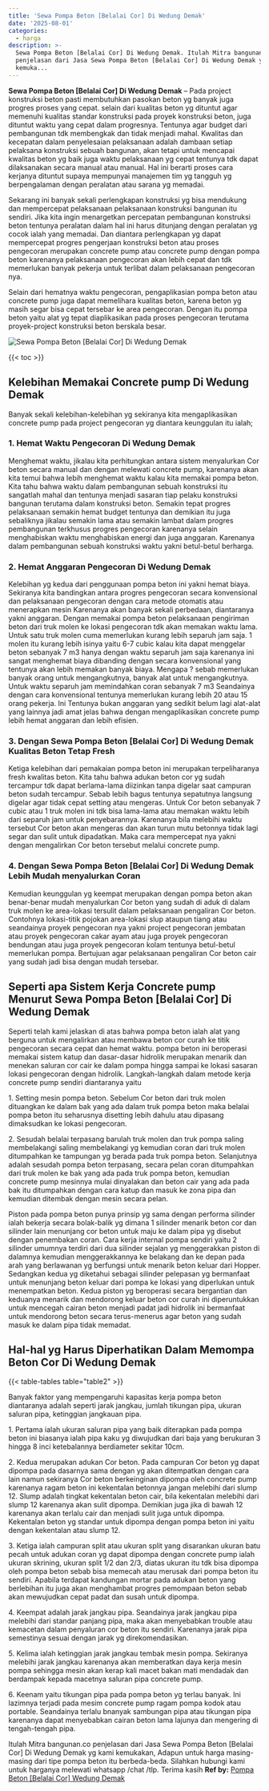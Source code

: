 ```yaml
---
title: 'Sewa Pompa Beton [Belalai Cor] Di Wedung Demak'
date: '2025-08-01'
categories:
  - harga
description: >-
  Sewa Pompa Beton [Belalai Cor] Di Wedung Demak. Itulah Mitra bangunan.co
  penjelasan dari Jasa Sewa Pompa Beton [Belalai Cor] Di Wedung Demak yg kami
  kemuka...
---
```


**Sewa Pompa Beton \[Belalai Cor\] Di Wedung Demak** – Pada project konstruksi beton pasti membutuhkan pasokan beton yg banyak juga progres proses yang cepat. selain dari kualitas beton yg dituntut agar memenuhi kualitas standar konstruksi pada proyek konstruksi beton, juga dituntut waktu yang cepat dalam progresnya. Tentunya agar budget dari pembangunan tdk membengkak dan tidak menjadi mahal. Kwalitas dan kecepatan dalam penyelesaian pelaksanaan adalah dambaan setiap pelaksana konstruksi sebuah bangunan, akan tetapi untuk mencapai kwalitas beton yg baik juga waktu pelaksanaan yg cepat tentunya tdk dapat dilaksanakan secara manual atau manual. Hal ini berarti proses cara kerjanya dituntut supaya mempunyai manajemen tim yg tangguh yg berpengalaman dengan peralatan atau sarana yg memadai.

Sekarang ini banyak sekali perlengkapan konstruksi yg bisa mendukung dan mempercepat pelaksanaan pelaksanaan konstruksi bangunan itu sendiri. Jika kita ingin menargetkan percepatan pembangunan konstruksi beton tentunya peralatan dalam hal ini harus ditunjang dengan peralatan yg cocok ialah yang memadai. Dan diantara perlengkapan yg dapat mempercepat progres pengerjaan konstruksi beton atau proses pengecoran merupakan concrete pump atau concrete pump dengan pompa beton karenanya pelaksanaan pengecoran akan lebih cepat dan tdk memerlukan banyak pekerja untuk terlibat dalam pelaksanaan pengecoran nya.

Selain dari hematnya waktu pengecoran, pengaplikasian pompa beton atau concrete pump juga dapat memelihara kualitas beton, karena beton yg masih segar bisa cepat tersebar ke area pengecoran. Dengan itu pompa beton yaitu alat yg tepat diaplikasikan pada proses pengecoran terutama proyek-project konstruksi beton berskala besar.

![Sewa Pompa Beton [Belalai Cor] Di Wedung Demak](/images/sewa-concrete-pump-39.png)

{{< toc >}}

## Kelebihan Memakai Concrete pump Di Wedung Demak

Banyak sekali kelebihan-kelebihan yg sekiranya kita mengaplikasikan concrete pump pada project pengecoran yg diantara keunggulan itu ialah;

### 1\. Hemat Waktu Pengecoran Di Wedung Demak

Menghemat waktu, jikalau kita perhitungkan antara sistem menyalurkan Cor beton secara manual dan dengan melewati concrete pump, karenanya akan kita temui bahwa lebih menghemat waktu kalau kita memakai pompa beton. Kita tahu bahwa waktu dalam pembangunan sebuah konstruksi itu sangatlah mahal dan tentunya menjadi sasaran tiap pelaku konstruksi bangunan terutama dalam konstruksi beton. Semakin tepat progres pelaksanaan semakin hemat budget tentunya dan demikian itu juga sebaliknya jikalau semakin lama atau semakin lambat dalam progres pembangunan terkhusus progres pengecoran karenanya selain menghabiskan waktu menghabiskan energi dan juga anggaran. Karenanya dalam pembangunan sebuah konstruksi waktu yakni betul-betul berharga.

### 2\. Hemat Anggaran Pengecoran Di Wedung Demak

Kelebihan yg kedua dari penggunaan pompa beton ini yakni hemat biaya. Sekiranya kita bandingkan antara progres pengecoran secara konvensional dan pelaksanaan pengecoran dengan cara metode otomatis atau menerapkan mesin Karenanya akan banyak sekali perbedaan, diantaranya yakni anggaran. Dengan memakai pompa beton pelaksanaan pengiriman beton dari truk molen ke lokasi pengecoran tdk akan memakan waktu lama. Untuk satu truk molen cuma memerlukan kurang lebih separuh jam saja. 1 molen itu kurang lebih isinya yaitu 6-7 cubic kalau kita dapat menggelar beton sebanyak 7 m3 hanya dengan waktu separuh jam saja karenanya ini sangat menghemat biaya dibanding dengan secara konvensional yang tentunya akan lebih memakan banyak biaya. Mengapa ? sebab memerlukan banyak orang untuk mengangkutnya, banyak alat untuk mengangkutnya. Untuk waktu separuh jam memindahkan coran sebanyak 7 m3 Seandainya dengan cara konvensional tentunya memerlukan kurang lebih 20 atau 15 orang pekerja. Ini Tentunya bukan anggaran yang sedikit belum lagi alat-alat yang lainnya jadi amat jelas bahwa dengan mengaplikasikan concrete pump lebih hemat anggaran dan lebih efisien.

### 3\. Dengan Sewa Pompa Beton \[Belalai Cor\] Di Wedung Demak Kualitas Beton Tetap Fresh

Ketiga kelebihan dari pemakaian pompa beton ini merupakan terpeliharanya fresh kwalitas beton. Kita tahu bahwa adukan beton cor yg sudah tercampur tdk dapat berlama-lama diizinkan tanpa digelar saat campuran beton sudah tercampur. Sebab lebih bagus tentunya sepatutnya langsung digelar agar tidak cepat setting atau mengeras. Untuk Cor beton sebanyak 7 cubic atau 1 truk molen ini tdk bisa lama-lama atau memakan waktu lebih dari separuh jam untuk penyebarannya. Karenanya bila melebihi waktu tersebut Cor beton akan mengeras dan akan turun mutu betonnya tidak lagi segar dan sulit untuk dipadatkan. Maka cara mempercepat nya yakni dengan mengalirkan Cor beton tersebut melalui concrete pump.

### 4\. Dengan Sewa Pompa Beton \[Belalai Cor\] Di Wedung Demak Lebih Mudah menyalurkan Coran

Kemudian keunggulan yg keempat merupakan dengan pompa beton akan benar-benar mudah menyalurkan Cor beton yang sudah di aduk di dalam truk molen ke area-lokasi tersulit dalam pelaksanaan pengaliran Cor beton. Contohnya lokasi-titik pojokan area-lokasi slup ataupun tiang atau seandainya proyek pengecoran nya yakni project pengecoran jembatan atau proyek pengecoran cakar ayam atau juga proyek pengecoran bendungan atau juga proyek pengecoran kolam tentunya betul-betul memerlukan pompa. Bertujuan agar pelaksanaan pengaliran Cor beton cair yang sudah jadi bisa dengan mudah tersebar.

## Seperti apa Sistem Kerja Concrete pump Menurut Sewa Pompa Beton \[Belalai Cor\] Di Wedung Demak

Seperti telah kami jelaskan di atas bahwa pompa beton ialah alat yang berguna untuk mengalirkan atau membawa beton cor curah ke titik pengecoran secara cepat dan hemat waktu. pompa beton ini beroperasi memakai sistem katup dan dasar-dasar hidrolik merupakan menarik dan menekan saluran cor cair ke dalam pompa hingga sampai ke lokasi sasaran lokasi pengecoran dengan hidrolik. Langkah-langkah dalam metode kerja concrete pump sendiri diantaranya yaitu

1\. Setting mesin pompa beton. Sebelum Cor beton dari truk molen dituangkan ke dalam bak yang ada dalam truk pompa beton maka belalai pompa beton itu seharusnya disetting lebih dahulu atau dipasang dimaksudkan ke lokasi pengecoran.

2\. Sesudah belalai terpasang barulah truk molen dan truk pompa saling membelakangi saling membelakangi yg kemudian coran dari truk molen ditumpahkan ke tampungan yg berada pada truk pompa beton. Selanjutnya adalah sesudah pompa beton terpasang, secara pelan coran ditumpahkan dari truk molen ke bak yang ada pada truk pompa beton, kemudian concrete pump mesinnya mulai dinyalakan dan beton cair yang ada pada bak itu ditumpahkan dengan cara katup dan masuk ke zona pipa dan kemudian ditembak dengan mesin secara pelan.

Piston pada pompa beton punya prinsip yg sama dengan performa silinder ialah bekerja secara bolak-balik yg dimana 1 silinder menarik beton cor dan silinder lain menunjang cor beton untuk maju ke dalam pipa yg disebut dengan penembakan coran. Cara kerja internal pompa sendiri yaitu 2 silinder umumnya terdiri dari dua silinder sejalan yg menggerakkan piston di dalamnya kemudian menggerakkannya ke belakang dan ke depan pada arah yang berlawanan yg berfungsi untuk menarik beton keluar dari Hopper. Sedangkan kedua yg diketahui sebagai silinder pelepasan yg bermanfaat untuk menunjang beton keluar dari pompa ke lokasi yang diperlukan untuk menempatkan beton. Kedua piston yg beroperasi secara bergantian dan keduanya menarik dan mendorong keluar beton cor curah ini diperuntukkan untuk mencegah cairan beton menjadi padat jadi hidrolik ini bermanfaat untuk mendorong beton secara terus-menerus agar beton yang sudah masuk ke dalam pipa tidak memadat.

## Hal-hal yg Harus Diperhatikan Dalam Memompa Beton Cor Di Wedung Demak

{{< table-tables table="table2" >}}

Banyak faktor yang mempengaruhi kapasitas kerja pompa beton diantaranya adalah seperti jarak jangkau, jumlah tikungan pipa, ukuran saluran pipa, ketinggian jangkauan pipa.

1\. Pertama ialah ukuran saluran pipa yang baik diterapkan pada pompa beton ini biasanya ialah pipa kaku yg diwujudkan dari baja yang berukuran 3 hingga 8 inci ketebalannya berdiameter sekitar 10cm.

2\. Kedua merupakan adukan Cor beton. Pada campuran Cor beton yg dapat dipompa pada dasarnya sama dengan yg akan ditempatkan dengan cara lain namun sekiranya Cor beton berkeinginan dipompa oleh concrete pump karenanya ragam beton ini kekentalan betonnya jangan melebihi dari slump 12. Slump adalah tingkat kekentalan beton cair, bila kekentalan melebihi dari slump 12 karenanya akan sulit dipompa. Demikian juga jika di bawah 12 karenanya akan terlalu cair dan menjadi sulit juga untuk dipompa. Kekentalan beton yg standar untuk dipompa dengan pompa beton ini yaitu dengan kekentalan atau slump 12.

3\. Ketiga ialah campuran split atau ukuran split yang disarankan ukuran batu pecah untuk adukan coran yg dapat dipompa dengan concrete pump ialah ukuran skrining, ukuran split 1/2 dan 2/3, diatas ukuran itu tdk bisa dipompa oleh pompa beton sebab bisa memecah atau merusak dari pompa beton itu sendiri. Apabila terdapat kandungan mortar pada adukan beton yang berlebihan itu juga akan menghambat progres pemompaan beton sebab akan mewujudkan cepat padat dan susah untuk dipompa.

4\. Keempat adalah jarak jangkau pipa. Seandainya jarak jangkau pipa melebihi dari standar panjang pipa, maka akan menyebabkan trouble atau kemacetan dalam penyaluran cor beton itu sendiri. Karenanya jarak pipa semestinya sesuai dengan jarak yg direkomendasikan.

5\. Kelima ialah ketinggian jarak jangkau tembak mesin pompa. Sekiranya melebihi jarak jangkau karenanya akan memberatkan daya kerja mesin pompa sehingga mesin akan kerap kali macet bakan mati mendadak dan berdampak kepada macetnya saluran pipa concrete pump.

6\. Keenam yaitu tikungan pipa pada pompa beton yg terlau banyak. Ini lazimnya terjadi pada mesim concrete pump ragam pompa kodok atau portable. Seandainya terlalu bnanyak sambungan pipa atau tikungan pipa karenanya dapat menyebabkan cairan beton lama lajunya dan mengering di tengah-tengah pipa.

Itulah Mitra bangunan.co penjelasan dari Jasa Sewa Pompa Beton \[Belalai Cor\] Di Wedung Demak yg kami kemukakan, Adapun untuk harga masing-masing dari tipe pompa beton itu berbeda-beda. Silahkan hubungi kami untuk harganya melewati whatsapp /chat /tlp. Terima kasih
**Ref by:** [Pompa Beton [Belalai Cor] Wedung Demak](https://id.wikipedia.org/wiki/Pompa)
